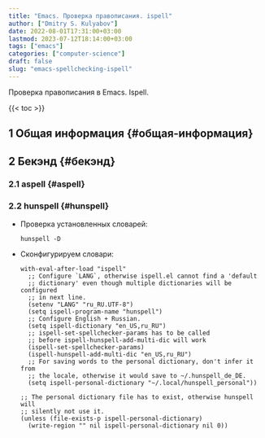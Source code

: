 ```yaml
---
title: "Emacs. Проверка правописания. ispell"
author: ["Dmitry S. Kulyabov"]
date: 2022-08-01T17:31:00+03:00
lastmod: 2023-07-12T18:14:00+03:00
tags: ["emacs"]
categories: ["computer-science"]
draft: false
slug: "emacs-spellchecking-ispell"
---
```


Проверка правописания в Emacs. Ispell.

<!--more-->

{{< toc >}}


## <span class="section-num">1</span> Общая информация {#общая-информация}


## <span class="section-num">2</span> Бекэнд {#бекэнд}


### <span class="section-num">2.1</span> aspell {#aspell}


### <span class="section-num">2.2</span> hunspell {#hunspell}

-   Проверка установленных словарей:
    ```shell
    hunspell -D
    ```
-   Сконфигурируем словари:
    ```emacs-lisp
    with-eval-after-load "ispell"
      ;; Configure `LANG`, otherwise ispell.el cannot find a 'default
      ;; dictionary' even though multiple dictionaries will be configured
      ;; in next line.
      (setenv "LANG" "ru_RU.UTF-8")
      (setq ispell-program-name "hunspell")
      ;; Configure English + Russian.
      (setq ispell-dictionary "en_US,ru_RU")
      ;; ispell-set-spellchecker-params has to be called
      ;; before ispell-hunspell-add-multi-dic will work
      (ispell-set-spellchecker-params)
      (ispell-hunspell-add-multi-dic "en_US,ru_RU")
      ;; For saving words to the personal dictionary, don't infer it from
      ;; the locale, otherwise it would save to ~/.hunspell_de_DE.
      (setq ispell-personal-dictionary "~/.local/hunspell_personal"))

    ;; The personal dictionary file has to exist, otherwise hunspell will
    ;; silently not use it.
    (unless (file-exists-p ispell-personal-dictionary)
      (write-region "" nil ispell-personal-dictionary nil 0))
    ```
